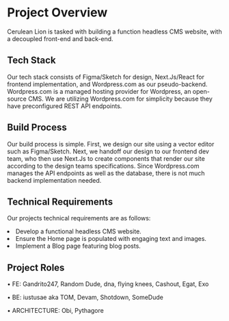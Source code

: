 <H1> Project Overview </H1>

  <p> Cerulean Lion is tasked with building a function headless CMS website, with a decoupled front-end and back-end. </p>
  
  
<H2> Tech Stack </H2>
  
  <P> Our tech stack consists of Figma/Sketch for design, Next.Js/React for frontend implementation, and Wordpress.com as our pseudo-backend. Wordpress.com is a managed hosting provider for Wordpress, an open-source CMS. We are utilizing Wordpress.com for simplicity because they have preconfigured REST API endpoints. </P>
  
  
<H2> Build Process </H2>
  <P> Our build process is simple. First, we design our site using a vector editor such as Figma/Sketch. Next, we handoff our design to our frontend dev team, who then use Next.Js to create components that render our site according to the design teams specifications. Since Wordpress.com manages the API endpoints as well as the database, there is not much backend implementation needed. </P>


<H2> Technical Requirements </H2>

  <P> Our projects technical requirements are as follows:</>
  <li> Develop a functional headless CMS website. </li>
  <li> Ensure the Home page is populated with engaging text and images. </li>
  <li> Implement a Blog page featuring blog posts. </li>
  
  
<H2> Project Roles </H2>

• FE: Gandrito247, Random Dude, dna, flying knees, Cashout, Egat, Exo

• BE: iustusae aka TOM, Devam, Shotdown, SomeDude

• ARCHITECTURE: Obi, Pythagore
